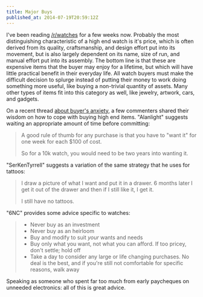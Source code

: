```yaml
---
title: Major Buys
published_at: 2014-07-19T20:59:12Z
---
```


I've been reading [/r/watches](http://www.reddit.com/r/Watches/) for a few
weeks now. Probably the most distinguishing characteristic of a high end watch
is it's price, which is often derived from its quality, craftsmanship, and
design effort put into its movement, but is also largely dependent on its name,
size of run, and manual effort put into its assembly. The bottom line is that
these are expensive items that the buyer may enjoy for a lifetime, but which
will have little practical benefit in their everyday life. All watch buyers
must make the difficult decision to splurge instead of putting their money to
work doing something more useful, like buying a non-trivial quantity of assets.
Many other types of items fit into this category as well, like jewelry,
artwork, cars, and gadgets.

On a recent thread [about buyer's anxiety][anxiety], a few commenters shared
their wisdom on how to cope with buying high end items. "Alanlight" suggests
waiting an appropriate amount of time before committing:

> A good rule of thumb for any purchase is that you have to "want it" for one
> week for each $100 of cost.
>
> So for a 10k watch, you would need to be two years into wanting it.

"SerKenTyrrell" suggests a variation of the same strategy that he uses for
tattoos:

> I draw a picture of what I want and put it in a drawer. 6 months later I get
> it out of the drawer and then if I still like it, I get it.
>
> I still have no tattoos.

"6NC" provides some advice specific to watches:

> * Never buy as an investment
> * Never buy as an heirloom
> * Buy and modify to suit _your_ wants and needs
> * Buy only what you want, not what you can afford. If too pricey, don't settle; hold off
> * Take a day to consider any large or life changing purchases. No deal is the best, and if you're still not comfortable for specific reasons, walk away

Speaking as someone who spent far too much from early paycheques on unneeded
electronics: all of this is great advice.

[anxiety]: http://www.reddit.com/r/Watches/comments/2azn6m/questiondiscussion_do_you_ever_get_buyers_anxiety/
